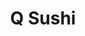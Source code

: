 ---
layout: place
title: Q Sushi
permalink: /north-carolina/greenville/q-sushi.html
stateAbbr: NC
stateName: North Carolina
cityName: Greenville
seo:
  type: restaurant
  links: https://www.qsushigreenville.com/
place_id: ChIJi-ttbznDrokR1IVFhcOS35A
photos:
  - name: >-
      places/ChIJi-ttbznDrokR1IVFhcOS35A/photos/AeeoHcJrSIpcnpYrcwpYRnh9ggFzahX_TYrYCntWgQoVFl6UoOwrSANIWlgD79Tl2RomcmQ2719nfMEWhJ_TmNpJxwxiJ74aCdQkb-5s3JisRx9zqVOTbYCKm__AUzedAyasTSDhFZbiRqnHINEdywqSWrQJJwvp29RjWYm6Yf0bdmORBbTgD_DUr_HawNhAAPnFBl8M35urlAd-PJDNxPLAYz51xc0Uj9PPtzVl0gv7kw-9IRPdVoWrasMcXnEhQjOjmeHyu8m1Ok_nRRVgALiWG-AkapWxU83Wd8GezTTbCI630w
    widthPx: 1080
    heightPx: 720
    authorAttributions:
      - displayName: Q Sushi
        uri: https://maps.google.com/maps/contrib/115896509738349941814
        photoUri: >-
          https://lh3.googleusercontent.com/a/ACg8ocLYfo5zWOgOFo3XvwRCEkuTYlI58SrI5bWM64bv6XLa0ya7SQ=s100-p-k-no-mo
    flagContentUri: >-
      https://www.google.com/local/imagery/report/?cb_client=maps_api_places.places_api&image_key=!1e10!2sAF1QipNnICx8Y9eCTvm7DZUEB5bDyvRP2bRo7Ep8Xxkc&hl=en-US
    googleMapsUri: >-
      https://www.google.com/maps/place//data=!3m4!1e2!3m2!1sAF1QipNnICx8Y9eCTvm7DZUEB5bDyvRP2bRo7Ep8Xxkc!2e10!4m2!3m1!1s0x89aec3396f6deb8b:0x90df92c3854585d4
  - name: >-
      places/ChIJi-ttbznDrokR1IVFhcOS35A/photos/AeeoHcJAl7tfEEid3MgXpj-lIVQBm-GD1ozJHaByf02Su496Vsr7oshnQs5RuxPS_C0zpd9tbJSuEgF5CIagcMGP_9CtuPvgzZWwik5LgMIc0TD8TAaHj56WI3X35emWR9YLZiHGt9FLSyp8-LBp-BA5YCCfw8zUz2UnrGMk2CfHymLQgN7j67TyfvwgS33xkJH6_WhnC-XHtWqZ1HDUadazxpw2SGlOs9x9saiy_Wb9IV5y3IVaRFXPwHLWcJkovvH2-JiygvYeOi0sq1ApQVkYdMHqp9a2wz1UWjYcKk4UNlgXsSrRz9POo3PyXjFeDKTw5-1BH0UvPqEPhGUSWmh08AObIexIFgYT04SUmyb8OSXlCcy5Hd1-pHAMNxKdWZNYU1NXnVFthorgQ6DeuyQtZ9T3HUbVIW2Q36wXTNHexYbKG_xk
    widthPx: 3000
    heightPx: 4000
    authorAttributions:
      - displayName: Tiffany Garces Mulliken
        uri: https://maps.google.com/maps/contrib/103592645374295299929
        photoUri: >-
          https://lh3.googleusercontent.com/a-/ALV-UjUcaNz0PrsIoEQOq_Ut6nYyJ5BzYd-GfoYaOdgFUEry7Pwe8z5QTw=s100-p-k-no-mo
    flagContentUri: >-
      https://www.google.com/local/imagery/report/?cb_client=maps_api_places.places_api&image_key=!1e10!2sCIHM0ogKEICAgMCo67imgAE&hl=en-US
    googleMapsUri: >-
      https://www.google.com/maps/place//data=!3m4!1e2!3m2!1sCIHM0ogKEICAgMCo67imgAE!2e10!4m2!3m1!1s0x89aec3396f6deb8b:0x90df92c3854585d4
  - name: >-
      places/ChIJi-ttbznDrokR1IVFhcOS35A/photos/AeeoHcJN4EdD4x1GSkoYvq1A5V5oNsXS8pOfsGYBwDMl7aitg2n7Bz6E6vpeYJ05lWRM4AoA7EFzU7LSFR3eP4GrcjmPH9ZJ9sw7BA6KjCuZtlndASfrB8zR-FKPlHyEevp_o-8Bqf-UrHgPmAyuHdpmIbjzu4q2vU40Hx44FL8EBqtEtlVcrr82nmcjW9GPcVgeTBMKQifzI8orGzlOQ9klPyR7P4p0ujWynfkhhKwfBC-FB7xITGGjjjqN8t8FapsKNNLaLTHUCDOd-g_OlpCDi4lQyLlpQpUZsrFuiG4AYQtJozg_3soXBrbTzgr_E8d3L2Gao-Ax9u2b2heUTV3hovIXyitA9rsxyquUrEVBjX-mbNCioU6vUxDVrYNTxf4IgOKTcslI0xzQAdyFJDKsI9DJh_r-T2lmGgmIgcYdGYxips4
    widthPx: 1170
    heightPx: 1287
    authorAttributions:
      - displayName: Mark MIlburn
        uri: https://maps.google.com/maps/contrib/116055629732154587094
        photoUri: >-
          https://lh3.googleusercontent.com/a-/ALV-UjUeua4gkkBvjA7iwCPHPOoeE6BhTdbBAAk5wt-X9_Vl46Ad_qgo=s100-p-k-no-mo
    flagContentUri: >-
      https://www.google.com/local/imagery/report/?cb_client=maps_api_places.places_api&image_key=!1e10!2sCIHM0ogKEICAgIDbqNCgjgE&hl=en-US
    googleMapsUri: >-
      https://www.google.com/maps/place//data=!3m4!1e2!3m2!1sCIHM0ogKEICAgIDbqNCgjgE!2e10!4m2!3m1!1s0x89aec3396f6deb8b:0x90df92c3854585d4
  - name: >-
      places/ChIJi-ttbznDrokR1IVFhcOS35A/photos/AeeoHcLR2wrJdHSDO1d2lqPveG-HOILne7J6KpYAym_AkQPlWF123xht2NrYdXYkObJ7hJD-q2b91OwIIeynaireFzu0zLAnTCa84yHleYnUFPhL7INdm3f3DqGjoAq8_Xr1QUmhAMYpORFtlqIRu3dbfPRnWn5sAdzGb1VFPDVygROOBuG-hywPC9TcCXG-6WCoBsBMHu2NcqnUOfci1xM9OFOKzlLqjZGuFtkI9ZK9CWaeStx-e1O5pW6qk4ANVbbJSPqeQY2WKdJOwyuIQC76BhfSYaCfiXNPScyVsGG6xvQkz933ds-OFIsyUKeubJadnmX3tg63Kkc8n-dtfUTaA1hvWibAbPpy8Jc7BrjYstjpodi38oGc1wEWcGn7c-HEXSoRpr3Vj6SNb2cs1ZNF-BF689jdxH-LU9t8vPv3IOqqlA
    widthPx: 4080
    heightPx: 3072
    authorAttributions:
      - displayName: Kyle Martin Greer
        uri: https://maps.google.com/maps/contrib/106718644201339124606
        photoUri: >-
          https://lh3.googleusercontent.com/a-/ALV-UjW-ujxYRP5uwwZMxIxDA9y4SF8QRfAgGS7mwmwrE_EEx6wWjzBu=s100-p-k-no-mo
    flagContentUri: >-
      https://www.google.com/local/imagery/report/?cb_client=maps_api_places.places_api&image_key=!1e10!2sCIHM0ogKEICAgMDImprFCg&hl=en-US
    googleMapsUri: >-
      https://www.google.com/maps/place//data=!3m4!1e2!3m2!1sCIHM0ogKEICAgMDImprFCg!2e10!4m2!3m1!1s0x89aec3396f6deb8b:0x90df92c3854585d4
  - name: >-
      places/ChIJi-ttbznDrokR1IVFhcOS35A/photos/AeeoHcIBoL7QnWEVYs_xnrMNREGXvuCdllzDr0xnrR-RgUgj7bkv9CGp6NOrBmDv3mkAXH_YTKWW256PSkEo4vvKb0uhJ7uQkOiKRFbVQjqpSJgWjYDSp2wuqRb4--N7TCsdGNSZ_uYJbHXwFA-FNXKaJbSHxF0XkJUYv40X2TlVTiLs1SJHa58Vs_4-6wRFkHXu5uAlLoWmCE0Z1bYwIkiORQ88BcP5xd4KSOMHgvQF7HvRmTfdRAycTG_ioemc9kK2yODRON71f67pAkEXHGO0dR6_MNjn2cnhljpHJkm4-CFurADbS5PPZcAYEA2m8AmElkv_hCMsTgmy-xtnMvWHPbA4f9WUsP1Xr3KH2upl_nIZCDvFPl9HmiyQD-PPWHtpPnBEZjNCiPWUo6JDuJjp45N7JT4cpg1qiaO3NQsUSZIsAmk
    widthPx: 4080
    heightPx: 3072
    authorAttributions:
      - displayName: Kyle Martin Greer
        uri: https://maps.google.com/maps/contrib/106718644201339124606
        photoUri: >-
          https://lh3.googleusercontent.com/a-/ALV-UjW-ujxYRP5uwwZMxIxDA9y4SF8QRfAgGS7mwmwrE_EEx6wWjzBu=s100-p-k-no-mo
    flagContentUri: >-
      https://www.google.com/local/imagery/report/?cb_client=maps_api_places.places_api&image_key=!1e10!2sCIHM0ogKEICAgMDImprF_AE&hl=en-US
    googleMapsUri: >-
      https://www.google.com/maps/place//data=!3m4!1e2!3m2!1sCIHM0ogKEICAgMDImprF_AE!2e10!4m2!3m1!1s0x89aec3396f6deb8b:0x90df92c3854585d4
  - name: >-
      places/ChIJi-ttbznDrokR1IVFhcOS35A/photos/AeeoHcIgaYKoxOL9qUapLum9ef0_yRjVKrRM8jXn7affWhs1XNKqQ5AR2rD3-322FbTg-JdKsr2Jz5PIfk0gz7ZknZVUX0o1jP4fMX0Om5HeddHMgWXWw9feXsSoa9LToHaxdHdF0cJxs4U3hpsK178EqY12AaapKwpTeDlH-Kc8QI7tC2rPruvjLqJ0AmuT9t7wqphtys88oY9AVUDDx2Uex-fl57tgnRxIyW2phI2fHJkIRpsk-x6ciDdmk9SDwf7CPwm01A07hogCBYQ-IUsER4Mkt22k3GoXtmmD6c2eOD-LBQ
    widthPx: 1080
    heightPx: 720
    authorAttributions:
      - displayName: Q Sushi
        uri: https://maps.google.com/maps/contrib/115896509738349941814
        photoUri: >-
          https://lh3.googleusercontent.com/a/ACg8ocLYfo5zWOgOFo3XvwRCEkuTYlI58SrI5bWM64bv6XLa0ya7SQ=s100-p-k-no-mo
    flagContentUri: >-
      https://www.google.com/local/imagery/report/?cb_client=maps_api_places.places_api&image_key=!1e10!2sAF1QipOJ_qK1gYbP7R1vUtimDW16a6-LGFnPGLFi7xVL&hl=en-US
    googleMapsUri: >-
      https://www.google.com/maps/place//data=!3m4!1e2!3m2!1sAF1QipOJ_qK1gYbP7R1vUtimDW16a6-LGFnPGLFi7xVL!2e10!4m2!3m1!1s0x89aec3396f6deb8b:0x90df92c3854585d4
  - name: >-
      places/ChIJi-ttbznDrokR1IVFhcOS35A/photos/AeeoHcIBVyVO4ksXEdtlBCNx1ORQrHQuZODtr40kxYsfCMd1jV8lAGseI_7nArgyFF2qycJJfduIeSH0EiLNvOfTJZmeO87ab_yYqDWk27ioc67p5_VQCcMSd6Q7znMj8gLTEheXbyelbCszvmARWELTuX6zcK_D3qpcb9oFBEC1YCN66o9ki8gosFbx14xBNh-dJh1GhU9bs5RI3jS9Wq6GMDMKaaKiQIP_rX5qlQbskkhkS3PL846p7uZZb40e5HICaKec5i3YUP-Xj9V02QRwlhL580b2bzmbBUbLSxZ4B0vtROj5GW7qKgYq-of3W5nj4oONbgPTl7ehpiZFYSvOMRhusj_1MmD-gP6lpirW0QGpE6IvHbB0KYH3pGe7g1lCQJ5BYlQrA4qWKH5Ofg4V5GZrwujVA8NSeqCbfuf7F5dTew
    widthPx: 3000
    heightPx: 4000
    authorAttributions:
      - displayName: Albert Bernheisel
        uri: https://maps.google.com/maps/contrib/101939974814695732614
        photoUri: >-
          https://lh3.googleusercontent.com/a-/ALV-UjXeLFw_a8zklXh7aQPJgXe-uTyRHpzXub1qPalQE4O0LGY44FYoVQ=s100-p-k-no-mo
    flagContentUri: >-
      https://www.google.com/local/imagery/report/?cb_client=maps_api_places.places_api&image_key=!1e10!2sCIHM0ogKEICAgICHxe_IBQ&hl=en-US
    googleMapsUri: >-
      https://www.google.com/maps/place//data=!3m4!1e2!3m2!1sCIHM0ogKEICAgICHxe_IBQ!2e10!4m2!3m1!1s0x89aec3396f6deb8b:0x90df92c3854585d4
  - name: >-
      places/ChIJi-ttbznDrokR1IVFhcOS35A/photos/AeeoHcLm_kc2Irb0O5SOD0YxW-nb50iA8q7XEgnHNuS3P0U1vm_cYIRjTWHMrE_V9zIkq0IBisP07AL0BP4ocIrV_x1Lyo1G1YYqbk6hdesz_LGizEdJqOzk-eFb23H794P-Y86qZ-AVjHfj5wLXexwommRHe5eEpZVvLGIycndV-Edf8uClSJrnTYhHtLufzA_LRr5mlffCUu1_6jfHfIhnOPCdHNaRaoscil1opY6gSrKbwhIUMLopTwtptAIb3fcBOqeYyFd-hmlXGQ4pVzPG7b3Jav4MwoOuMoySwRaWaEOt7amgDdbo-kqp81ypgQF8UvK8IiPyEQZ369gRJSgAF3MG6a6ME_SMAN4Nzc6CtKeppfQhk93kU8rMQ-26iw68Q_EjrXI2JB2N6_n2H5TsQTSr6me-0cvWZDkDhfiYPwdFhPH4
    widthPx: 4080
    heightPx: 3072
    authorAttributions:
      - displayName: Kyle Martin Greer
        uri: https://maps.google.com/maps/contrib/106718644201339124606
        photoUri: >-
          https://lh3.googleusercontent.com/a-/ALV-UjW-ujxYRP5uwwZMxIxDA9y4SF8QRfAgGS7mwmwrE_EEx6wWjzBu=s100-p-k-no-mo
    flagContentUri: >-
      https://www.google.com/local/imagery/report/?cb_client=maps_api_places.places_api&image_key=!1e10!2sCIHM0ogKEICAgMDImprFvAE&hl=en-US
    googleMapsUri: >-
      https://www.google.com/maps/place//data=!3m4!1e2!3m2!1sCIHM0ogKEICAgMDImprFvAE!2e10!4m2!3m1!1s0x89aec3396f6deb8b:0x90df92c3854585d4
  - name: >-
      places/ChIJi-ttbznDrokR1IVFhcOS35A/photos/AeeoHcKFdL5C1Xr-1CBc_y436Ekto9-luvJkja-u1SlqBpX3QwwGLRHBBd1Rd3FlbedFwbexpCYnPYC7biUhefCxWHRYAeOTty6a1KaVuq7imz4JGQMAfshmkaIJftl0TwJTvffn3Zj0iDp8KpOTUoN85TlrN0qe2lB3QQ8fkojQajiZD2Nebu8apwpPSOfFvFaHTLk3yYcIvOa_56k-9TiUr_2he4-68xEoQ0kM6znHgohpYYgKIw3XSX8IHy7KTgvmXBFQvjNYgWYzgRrueDNx9toXTg16GD6IuX_gZYRj-_hLbarHOSG5I3Iy0f192zNPAlEUyjnsctYfxoLXWh72n7-4hqXFx-FpRVtrQ1wecm-qVQ0XiE7-EqNlT7l0c-sXgoh8AVl1nSnxm64HUNDzEXuFoncmYV9jQMO-1nATxSPyqHKG
    widthPx: 3000
    heightPx: 4000
    authorAttributions:
      - displayName: Albert Bernheisel
        uri: https://maps.google.com/maps/contrib/101939974814695732614
        photoUri: >-
          https://lh3.googleusercontent.com/a-/ALV-UjXeLFw_a8zklXh7aQPJgXe-uTyRHpzXub1qPalQE4O0LGY44FYoVQ=s100-p-k-no-mo
    flagContentUri: >-
      https://www.google.com/local/imagery/report/?cb_client=maps_api_places.places_api&image_key=!1e10!2sCIHM0ogKEICAgICHxe_IhQE&hl=en-US
    googleMapsUri: >-
      https://www.google.com/maps/place//data=!3m4!1e2!3m2!1sCIHM0ogKEICAgICHxe_IhQE!2e10!4m2!3m1!1s0x89aec3396f6deb8b:0x90df92c3854585d4
  - name: >-
      places/ChIJi-ttbznDrokR1IVFhcOS35A/photos/AeeoHcLGhvXbBfm40X5Uan012cAvC9IHrQjXlsyCzcFHbd2TBzeZHQfVPhcaYMmSf1l0RjD8lKfWfDusOEkIDH9Mu1wYgDyOCGOHpzrrbZjokeD86mpBRSSUnols69SP3x7j8JWZ7o4v80gdVjU_DGBeNN7gyRlr89EnTPtlsESAsFlZyQBb_tHjISD4jjP-v9PsYU9MSoHpAMk0H82pJfilJvhD5DVdLrnG8COtmaLFoWOlWK15zjytN26L-e8qDRHTUFkgTKtQcMSZr-dBV5iQjgeCvI8nMTXOkmGQ9UT-BtTIEfgf0eGIxl9d9YdtMBICNuripqPzg0i73ghKl1ol37yc63be77x9froDEKK-Aszo84ct-ygZgSRRc7d3G8RjdzIjRPvtzZjQ6HXmgSfV0DxyQOi08pG7kccQsQJy_5I2-STm
    widthPx: 3000
    heightPx: 4000
    authorAttributions:
      - displayName: Thandi Vain
        uri: https://maps.google.com/maps/contrib/112689407974990145195
        photoUri: >-
          https://lh3.googleusercontent.com/a-/ALV-UjX33qB7b1IaFOgmE3p1fiN2y0TbQAeQqix9lR1kH4I59Zez6p7o=s100-p-k-no-mo
    flagContentUri: >-
      https://www.google.com/local/imagery/report/?cb_client=maps_api_places.places_api&image_key=!1e10!2sCIHM0ogKEICAgIDB9d3KjgE&hl=en-US
    googleMapsUri: >-
      https://www.google.com/maps/place//data=!3m4!1e2!3m2!1sCIHM0ogKEICAgIDB9d3KjgE!2e10!4m2!3m1!1s0x89aec3396f6deb8b:0x90df92c3854585d4
address: 3750 S Memorial Dr, Greenville, NC 27834, USA
street: 3750 S Memorial Dr
city: Greenville
state: NC
zip: '27834'
country: USA
neighborhood: null
latitude: '35.561720'
longitude: '-77.405780'
accessibility_options:
  wheelchairAccessibleParking: true
  wheelchairAccessibleEntrance: true
  wheelchairAccessibleRestroom: true
  wheelchairAccessibleSeating: true
business_status: OPERATIONAL
name: Q Sushi
google_maps_links:
  directionsUri: >-
    https://www.google.com/maps/dir//''/data=!4m7!4m6!1m1!4e2!1m2!1m1!1s0x89aec3396f6deb8b:0x90df92c3854585d4!3e0
  placeUri: https://maps.google.com/?cid=10439223829720303060
  writeAReviewUri: >-
    https://www.google.com/maps/place//data=!4m3!3m2!1s0x89aec3396f6deb8b:0x90df92c3854585d4!12e1
  reviewsUri: >-
    https://www.google.com/maps/place//data=!4m4!3m3!1s0x89aec3396f6deb8b:0x90df92c3854585d4!9m1!1b1
  photosUri: >-
    https://www.google.com/maps/place//data=!4m3!3m2!1s0x89aec3396f6deb8b:0x90df92c3854585d4!10e5
primary_type: Sushi Restaurant
opening_hours:
  regular: null
  current: null
secondary_opening_hours:
  regular:
    weekdayDescriptions: null
    type: null
  current:
    weekdayDescriptions: null
    type: null
phone: (252) 364-2064
price_level: PRICE_LEVEL_MODERATE
price_range: $20 &ndash; $30
rating: '4.6'
rating_count: 0
website: https://www.qsushigreenville.com/
description: >-
  Discover Q Sushi in Greenville, North Carolina$$$Nestled in Greenville, North
  Carolina, Q Sushi stands out as a welcoming spot for fresh Japanese cuisine,
  offering an all-you-can-eat experience that's perfect for sushi enthusiasts.
  This casual eatery boasts a diverse menu with a range of rolls, hibachi
  dishes, and other flavorful options, making it a go-to choice for those
  seeking variety in their meals. Accessibility features like
  wheelchair-friendly parking and seating add to the convenience, ensuring
  everyone can enjoy the vibrant atmosphere. With moderate pricing and options
  for dine-in or takeout, it's an ideal destination for anyone exploring
  top-rated sushi restaurants in the area. Whether you're in the mood for
  inventive rolls or hearty entrees, Q Sushi delivers a satisfying blend of
  quality and affordability that keeps locals coming back.
generative_summary: >-
  Discover Q Sushi in Greenville, North Carolina$$$Nestled in Greenville, North
  Carolina, Q Sushi stands out as a welcoming spot for fresh Japanese cuisine,
  offering an all-you-can-eat experience that's perfect for sushi enthusiasts.
  This casual eatery boasts a diverse menu with a range of rolls, hibachi
  dishes, and other flavorful options, making it a go-to choice for those
  seeking variety in their meals. Accessibility features like
  wheelchair-friendly parking and seating add to the convenience, ensuring
  everyone can enjoy the vibrant atmosphere. With moderate pricing and options
  for dine-in or takeout, it's an ideal destination for anyone exploring
  top-rated sushi restaurants in the area. Whether you're in the mood for
  inventive rolls or hearty entrees, Q Sushi delivers a satisfying blend of
  quality and affordability that keeps locals coming back.
generative_disclosure: Summarized by AI using the Grok-3-Mini model.
reviews:
  - name: >-
      places/ChIJi-ttbznDrokR1IVFhcOS35A/reviews/ChdDSUhNMG9nS0VJQ0FnTURJbXByRm5BRRAB
    relativePublishTimeDescription: in the last week
    rating: 5
    text:
      text: >-
        Absolutely awesome deal. Great bartender Claire. Everything I ordered
        was great and the price was the Best. Would have spent a lot more
        somewhere else. Check out my YouTube and Tic Tok "Beyond the Pavement"
      languageCode: en
    originalText:
      text: >-
        Absolutely awesome deal. Great bartender Claire. Everything I ordered
        was great and the price was the Best. Would have spent a lot more
        somewhere else. Check out my YouTube and Tic Tok "Beyond the Pavement"
      languageCode: en
    authorAttribution:
      displayName: Kyle Martin Greer
      uri: https://www.google.com/maps/contrib/106718644201339124606/reviews
      photoUri: >-
        https://lh3.googleusercontent.com/a-/ALV-UjW-ujxYRP5uwwZMxIxDA9y4SF8QRfAgGS7mwmwrE_EEx6wWjzBu=s128-c0x00000000-cc-rp-mo-ba5
    publishTime: '2025-04-09T00:31:07.203317Z'
    flagContentUri: >-
      https://www.google.com/local/review/rap/report?postId=ChdDSUhNMG9nS0VJQ0FnTURJbXByRm5BRRAB&d=17924085&t=1
    googleMapsUri: >-
      https://www.google.com/maps/reviews/data=!4m6!14m5!1m4!2m3!1sChdDSUhNMG9nS0VJQ0FnTURJbXByRm5BRRAB!2m1!1s0x89aec3396f6deb8b:0x90df92c3854585d4
  - name: >-
      places/ChIJi-ttbznDrokR1IVFhcOS35A/reviews/ChZDSUhNMG9nS0VJQ0FnTUNROS1yc0tREAE
    relativePublishTimeDescription: a month ago
    rating: 5
    text:
      text: >-
        We have been coming here for over 2 years and food has always been
        great! The new manager Shawn is a great addition to the team, he’s
        always running food, bussing tables, filling drinks and making sure
        everyone in the dining room is happy. In the past the managers would
        just sit behind the bar.
      languageCode: en
    originalText:
      text: >-
        We have been coming here for over 2 years and food has always been
        great! The new manager Shawn is a great addition to the team, he’s
        always running food, bussing tables, filling drinks and making sure
        everyone in the dining room is happy. In the past the managers would
        just sit behind the bar.
      languageCode: en
    authorAttribution:
      displayName: daniel hayes
      uri: https://www.google.com/maps/contrib/109310126714934566784/reviews
      photoUri: >-
        https://lh3.googleusercontent.com/a-/ALV-UjWZpVCcR85dC19fP_Jk1CmeZWKseP0EWG_g2eERx5ivqYcnmkHU=s128-c0x00000000-cc-rp-mo-ba4
    publishTime: '2025-03-07T23:33:39.393312Z'
    flagContentUri: >-
      https://www.google.com/local/review/rap/report?postId=ChZDSUhNMG9nS0VJQ0FnTUNROS1yc0tREAE&d=17924085&t=1
    googleMapsUri: >-
      https://www.google.com/maps/reviews/data=!4m6!14m5!1m4!2m3!1sChZDSUhNMG9nS0VJQ0FnTUNROS1yc0tREAE!2m1!1s0x89aec3396f6deb8b:0x90df92c3854585d4
  - name: >-
      places/ChIJi-ttbznDrokR1IVFhcOS35A/reviews/ChZDSUhNMG9nS0VJQ0FnTUR3cWZXa1N3EAE
    relativePublishTimeDescription: 2 weeks ago
    rating: 5
    text:
      text: >-
        I enjoyed the ability to pick from a good variety of menu items. They
        have hibachi items for customers who don't like sushi. There are choices
        that aren't raw. The waiter was very helpful explaining the process
        since it was my first time there. There are additional choices for
        dinner at an additional cost of course. Lunch is $17.95, I think. The
        food was delicious. Their crab rangoons are some the best I've eaten.
      languageCode: en
    originalText:
      text: >-
        I enjoyed the ability to pick from a good variety of menu items. They
        have hibachi items for customers who don't like sushi. There are choices
        that aren't raw. The waiter was very helpful explaining the process
        since it was my first time there. There are additional choices for
        dinner at an additional cost of course. Lunch is $17.95, I think. The
        food was delicious. Their crab rangoons are some the best I've eaten.
      languageCode: en
    authorAttribution:
      displayName: Diana Charbonneau
      uri: https://www.google.com/maps/contrib/101709628218362581244/reviews
      photoUri: >-
        https://lh3.googleusercontent.com/a/ACg8ocIRO_zqQA6OyMU7PsdmbxfXU8QLTkJ60D6LwMOsTGqWHgMZ6A=s128-c0x00000000-cc-rp-mo-ba2
    publishTime: '2025-03-26T20:26:48.288993Z'
    flagContentUri: >-
      https://www.google.com/local/review/rap/report?postId=ChZDSUhNMG9nS0VJQ0FnTUR3cWZXa1N3EAE&d=17924085&t=1
    googleMapsUri: >-
      https://www.google.com/maps/reviews/data=!4m6!14m5!1m4!2m3!1sChZDSUhNMG9nS0VJQ0FnTUR3cWZXa1N3EAE!2m1!1s0x89aec3396f6deb8b:0x90df92c3854585d4
  - name: >-
      places/ChIJi-ttbznDrokR1IVFhcOS35A/reviews/ChdDSUhNMG9nS0VJQ0FnTUNBOWEzUS13RRAB
    relativePublishTimeDescription: 2 months ago
    rating: 5
    text:
      text: >-
        Great experience for a date night or lunch.  I dropped by for lunch and
        since I'm a sushi fan,  I thought I'd swing by.  My server was
        professional, welcoming, and helpful. The Building was formerly pizza
        inn on memorial Blvd. I will return🥰 🍣 ❤️🍣
      languageCode: en
    originalText:
      text: >-
        Great experience for a date night or lunch.  I dropped by for lunch and
        since I'm a sushi fan,  I thought I'd swing by.  My server was
        professional, welcoming, and helpful. The Building was formerly pizza
        inn on memorial Blvd. I will return🥰 🍣 ❤️🍣
      languageCode: en
    authorAttribution:
      displayName: R. Norene Brown
      uri: https://www.google.com/maps/contrib/102214162833749359643/reviews
      photoUri: >-
        https://lh3.googleusercontent.com/a-/ALV-UjWBfbuTtaIwEa_gpeplw_m91QHdPOPaeNyA4XYYDoTXGq2yW6-zNg=s128-c0x00000000-cc-rp-mo-ba4
    publishTime: '2025-02-03T01:30:25.065938Z'
    flagContentUri: >-
      https://www.google.com/local/review/rap/report?postId=ChdDSUhNMG9nS0VJQ0FnTUNBOWEzUS13RRAB&d=17924085&t=1
    googleMapsUri: >-
      https://www.google.com/maps/reviews/data=!4m6!14m5!1m4!2m3!1sChdDSUhNMG9nS0VJQ0FnTUNBOWEzUS13RRAB!2m1!1s0x89aec3396f6deb8b:0x90df92c3854585d4
  - name: >-
      places/ChIJi-ttbznDrokR1IVFhcOS35A/reviews/ChZDSUhNMG9nS0VJQ0FnSUNmeXUySFVnEAE
    relativePublishTimeDescription: 3 months ago
    rating: 5
    text:
      text: >-
        I happened to stop by this restaurant on a whim for lunch, attracted by
        all of the great reviews. I'm glad to say that it definitely deserves
        all the high praise its receiving.


        The quality of the food and variety of choices were very impressive. The
        service was also extremely attentive which added to the overall
        experience.


        I will definitely be making another visit soon. Highly recommended!
      languageCode: en
    originalText:
      text: >-
        I happened to stop by this restaurant on a whim for lunch, attracted by
        all of the great reviews. I'm glad to say that it definitely deserves
        all the high praise its receiving.


        The quality of the food and variety of choices were very impressive. The
        service was also extremely attentive which added to the overall
        experience.


        I will definitely be making another visit soon. Highly recommended!
      languageCode: en
    authorAttribution:
      displayName: N E
      uri: https://www.google.com/maps/contrib/106900157047424218485/reviews
      photoUri: >-
        https://lh3.googleusercontent.com/a-/ALV-UjXi77J7PVKUsW_fyWCJw60kZZ4OREqDIwwe9dtQqjJ6xxWiUo5o=s128-c0x00000000-cc-rp-mo-ba3
    publishTime: '2024-12-28T00:27:52.185372Z'
    flagContentUri: >-
      https://www.google.com/local/review/rap/report?postId=ChZDSUhNMG9nS0VJQ0FnSUNmeXUySFVnEAE&d=17924085&t=1
    googleMapsUri: >-
      https://www.google.com/maps/reviews/data=!4m6!14m5!1m4!2m3!1sChZDSUhNMG9nS0VJQ0FnSUNmeXUySFVnEAE!2m1!1s0x89aec3396f6deb8b:0x90df92c3854585d4
review_summary: >-
  What Customers Are Saying$$$Visitors to this sushi spot often rave about the
  wide array of menu choices, from creative rolls to tasty hibachi options,
  making it a hit for anyone looking for a fulfilling meal without breaking the
  bank. Many appreciate the attentive service and quick turnaround, which
  enhance the overall dining experience and leave folks feeling well taken care
  of. Feedback highlights the great value, especially with the all-you-can-eat
  deals that provide plenty of variety for lunch or dinner crowds. While some
  note it's a solid pick for groups or families, the consistent praise for fresh
  flavors and reasonable prices keeps the positive vibes flowing. Overall, it's
  clear this place earns its reputation as a reliable option for casual Japanese
  dining, drawing in those searching for dependable spots nearby.
review_disclosure: Summarized by AI using the Grok-3-Mini model.
parking_options:
  freeParkingLot: true
  freeStreetParking: true
  valetParking: false
payment_options:
  acceptsCreditCards: true
  acceptsDebitCards: true
  acceptsCashOnly: false
  acceptsNfc: true
allow_dogs: null
curbside_pickup: null
delivery: true
dine_in: true
good_for_children: true
good_for_groups: true
good_for_sports: false
live_music: false
menu_for_children: null
outdoor_seating: false
reservable: true
restroom: true
serves_beer: true
serves_breakfast: null
serves_brunch: false
serves_cocktails: true
serves_coffee: null
serves_dinner: true
serves_dessert: true
serves_lunch: true
serves_vegetarian_food: null
serves_wine: true
takeout: true
update_category: pro
places_description: null

---
